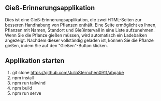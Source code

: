 ## Gieß-Erinnerungsapplikation
Dies ist eine Gieß-Erinnerungsapplikation, die zwei HTML-Seiten zur besseren Handhabung von Pflanzen enthält. Eine Seite ermöglicht es Ihnen, Pflanzen mit Namen, Standort und Gießintervall in eine Liste aufzunehmen. Wenn Sie die Pflanze gießen müssen, wird automatisch ein Ladebalken angezeigt. Nachdem dieser vollständig geladen ist, können Sie die Pflanze gießen, indem Sie auf den "Gießen"-Button klicken.

## Applikation starten
1.	git clone  https://github.com/JuliaSternchen0911/abgabe
2.	npm install
3.	npm run tailwind 
4.	npm build
5.	npm run serve




